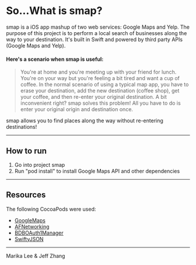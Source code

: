 # So...What is smap?
smap is a iOS app mashup of two web services: Google Maps and Yelp. The purpose of this project is to perform a local search of businesses along the way to your destination. It's built in Swift and powered by third party APIs (Google Maps and Yelp).

#### Here's a scenario when smap is useful:
> You're at home and you're meeting up with your friend for lunch. You're on your way but you're feeling a bit tired and want a cup of coffee. In the normal scenario of using a typical map app, you have
 to erase your destination, add the new destination (coffee shop), get your coffee, and then re-enter your original destination. A bit inconvenient right? smap solves this problem! All you have to do is
 enter your original origin and destination once.

smap allows you to find places along the way without re-entering destinations!

______________

## How to run
1. Go into project smap
2. Run "pod install" to install Google Maps API and other dependencies

______________

## Resources

The following CocoaPods were used:
* [GoogleMaps](https://developers.google.com/maps/documentation/ios-sdk/start#step_3_install_the_api_using_cocoapods)
* [AFNetworking](https://github.com/AFNetworking/AFNetworking)
* [BDBOAuth1Manager](https://github.com/bdbergeron/BDBOAuth1Manager)
* [SwiftyJSON](https://github.com/SwiftyJSON/SwiftyJSON)

______________

Marika Lee & Jeff Zhang